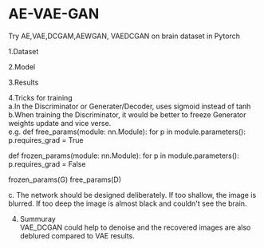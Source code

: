 # AE-VAE-GAN
Try AE,VAE,DCGAM,AEWGAN, VAEDCGAN on brain dataset in Pytorch

1.Dataset   

2.Model

3.Results  

4.Tricks for training  
a.In the Discriminator or Generater/Decoder, uses sigmoid instead of tanh  
b.When training the Discriminator, it would be better to freeze Generator weights update and vice verse.  
e.g. 
def free_params(module: nn.Module):
    for p in module.parameters():
        p.requires_grad = True

def frozen_params(module: nn.Module):
    for p in module.parameters():
        p.requires_grad = False
        
frozen_params(G)
free_params(D)

c. The network should be designed deliberately. If too shallow, the image is blurred. If too deep the image is almost black and couldn't see the brain.  

4. Summuray  
VAE_DCGAN could help to denoise and the recovered images are also deblured compared to VAE results.
